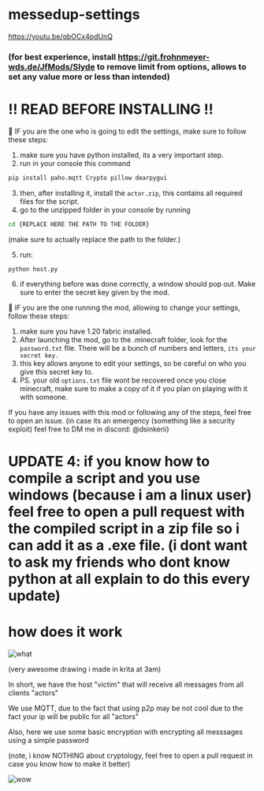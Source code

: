 # messedup-settings
https://youtu.be/qbOCx4pdUnQ

### (for best experience, install https://git.frohnmeyer-wds.de/JfMods/Slyde to remove limit from options, allows to set any value more or less than intended)

# ‼️ READ BEFORE INSTALLING ‼️

🔴 IF you are the one who is going to edit the settings, make sure to follow these steps:
1. make sure you have python installed, its a very important step.
2. run in your console this command
```bash
pip install paho.mqtt Crypto pillow dearpygui
```
3. then, after installing it, install the `actor.zip`, this contains all required files for the script.
4. go to the unzipped folder in your console by running
```bash
cd {REPLACE HERE THE PATH TO THE FOLDER}
```
(make sure to actually replace the path to the folder.)

5. run:
```bash
python host.py
```
6. if everything before was done correctly, a window should pop out. Make sure to enter the secret key given by the mod.

🔴 IF you are the one running the mod, allowing to change your settings, follow these steps:
1. make sure you have 1.20 fabric installed.
2. After launching the mod, go to the .minecraft folder, look for the `password.txt` file. There will be a bunch of numbers and letters, `its your secret key.`
3. this key allows anyone to edit your settings, so be careful on who you give this secret key to.
4. PS. your old `options.txt` file wont be recovered once you close minecraft, make sure to make a copy of it if you plan on playing with it with someone.

If you have any issues with this mod or following any of the steps, feel free to open an issue.
(in case its an emergency (something like a security exploit) feel free to DM me in discord: @dsinkerii)

# UPDATE 4: if you know how to compile a script and you use windows (because i am a linux user) feel free to open a pull request with the compiled script in a zip file so i can add it as a .exe file. (i dont want to ask my friends who dont know python at all explain to do this every update)

# how does it work
![what](https://github.com/dsinkerii/messedup-settings/assets/104655906/626da6e5-8ea3-47a4-ba86-8cf079f68bc8)

(very awesome drawing i made in krita at 3am)

In short, we have the host "victim" that will receive all messages from all clients "actors"

We use MQTT, due to the fact that using p2p may be not cool due to the fact your ip will be public for all "actors"

Also, here we use some basic encryption with encrypting all messsages using a simple password

(note, i know NOTHING about cryptology, feel free to open a pull request in case you know how to make it better)




![wow](https://media.discordapp.net/attachments/1065674628636344420/1123644736922734632/makesweet-3nxz9e.gif?width=440&height=330)
